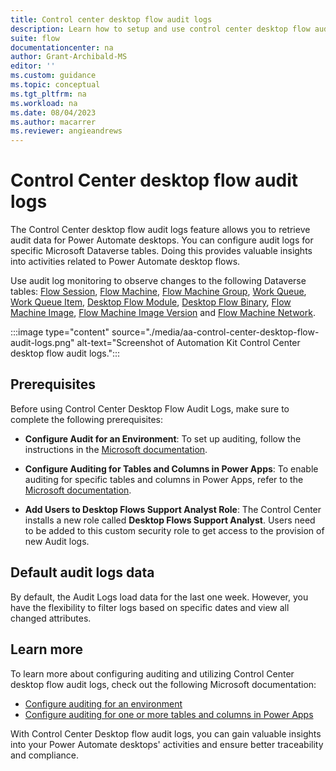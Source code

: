 ```yaml
---
title: Control center desktop flow audit logs
description: Learn how to setup and use control center desktop flow audit logs
suite: flow
documentationcenter: na
author: Grant-Archibald-MS
editor: ''
ms.custom: guidance
ms.topic: conceptual
ms.tgt_pltfrm: na
ms.workload: na
ms.date: 08/04/2023
ms.author: macarrer
ms.reviewer: angieandrews
---
```


# Control Center desktop flow audit logs

The Control Center desktop flow audit logs feature allows you to retrieve audit data for Power Automate desktops. You can configure audit logs for specific Microsoft Dataverse tables. Doing this provides valuable insights into activities related to Power Automate desktop flows.

Use audit log monitoring to observe changes to the following Dataverse tables: [Flow Session](/power-apps/developer/data-platform/reference/entities/flowsession), [Flow Machine](/power-apps/developer/data-platform/reference/entities/flowmachine), [Flow Machine Group](/power-apps/developer/data-platform/reference/entities/flowmachinegroup), [Work Queue](/power-apps/developer/data-platform/reference/entities/workqueue), [Work Queue Item](/power-apps/developer/data-platform/reference/entities/workqueue), [Desktop Flow Module](/power-apps/developer/data-platform/reference/entities/desktopflowmodule), [Desktop Flow Binary](/power-apps/developer/data-platform/reference/entities/desktopflowbinary), [Flow Machine Image](/power-apps/developer/data-platform/reference/entities/flowmachineimage), [Flow Machine Image Version](/power-apps/developer/data-platform/reference/entities/flowmachineimageversion) and [Flow Machine Network](/power-apps/developer/data-platform/reference/entities/flowmachinenetwork).

:::image type="content" source="./media/aa-control-center-desktop-flow-audit-logs.png" alt-text="Screenshot of Automation Kit Control Center desktop flow audit logs.":::

## Prerequisites

Before using Control Center Desktop Flow Audit Logs, make sure to complete the following prerequisites:

- **Configure Audit for an Environment**: To set up auditing, follow the instructions in the [Microsoft documentation](/power-platform/admin/manage-dataverse-auditing#configure-auditing-for-an-environment).

- **Configure Auditing for Tables and Columns in Power Apps**: To enable auditing for specific tables and columns in Power Apps, refer to the [Microsoft documentation](/power-platform/admin/manage-dataverse-auditing#configure-auditing-for-one-or-more-tables-and-columns-in-power-apps).

- **Add Users to Desktop Flows Support Analyst Role**: The Control Center installs a new role called **Desktop Flows Support Analyst**. Users need to be added to this custom security role to get access to the provision of new Audit logs.

## Default audit logs data

By default, the Audit Logs load data for the last one week. However, you have the flexibility to filter logs based on specific dates and view all changed attributes.

## Learn more

To learn more about configuring auditing and utilizing Control Center desktop flow audit logs, check out the following Microsoft documentation:

- [Configure auditing for an environment](/power-platform/admin/manage-dataverse-auditing#configure-auditing-for-an-environment)
- [Configure auditing for one or more tables and columns in Power Apps](/power-platform/admin/manage-dataverse-auditing#configure-auditing-for-one-or-more-tables-and-columns-in-power-apps)

With Control Center Desktop flow audit logs, you can gain valuable insights into your Power Automate desktops' activities and ensure better traceability and compliance.
